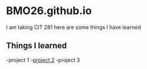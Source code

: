 # BMO26.github.io

I am taking CIT 281 here are some things I have learned

## Things I learned
-project 1
-[project 2](https://github.com/UO-CIT/project-2-BMO26.git)
-project 3
